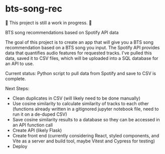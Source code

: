# bts-song-rec

:construction: This project is still a work in progress. :construction:

BTS song recommendations based on Spotify API data

The goal of this project is to create an app that will give you a BTS song recommendation based on a BTS song you input.
The Spotify API provides data that quantifies audio features for requested tracks. I've pulled this data, saved it to CSV files, which will be uploaded into a SQL database for an API to use. 

Current status: Python script to pull data from Spotify and save to CSV is complete.

Next Steps:
- Clean duplicates in CSV (will likely need to be done manually)
- Use cosine similarity to calculate similarity of tracks to each other (functions already written in a gitignored jupyter notebook file, need to run it on a de-duped CSV)
- Save cosine similarity results to a database so they can be accessed in an API function call
- Create API (likely Flask)
- Create front end (currently considering React, styled components, and Vite as a server and build tool, maybe Vitest and Cypress for testing)
- Deploy 
